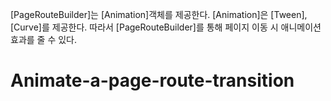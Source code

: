 [PageRouteBuilder]는 [Animation]객체를 제공한다.
[Animation]은 [Tween], [Curve]를 제공한다.
따라서 [PageRouteBuilder]를 통해 페이지 이동 시 애니메이션 효과를 줄 수 있다.

# Animate-a-page-route-transition
